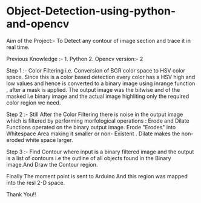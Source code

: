 # Object-Detection-using-python-and-opencv

Aim of the Project:- To Detect any contour of image section and trace it in real time.

Previous Knowledge :- 1. Python
                      2. Opencv version:- 2

Step 1 :- Color Filtering i.e. Conversion of BGR color space to HSV color space. Since this is a color based detection every color has a             HSV high and low values and hence is converted to a binary image using inrange function , after a mask is applied. The output             image was the bitwise and of the masked i.e binary image and the actual image highliting only the required color region we need.
          
Step 2 :- Still After the Color Filtering there is noise in the output image which is filtered by performing morfological operations :               Erode and Dilate Functions operated on the binary output image. Erode "Erodes" into Whitespace Area making it smaller or non-             Existent . Dilate makes the non-eroded white space larger.

Step 3 :- Find Contour where input is a binary filtered image and the output is a list of contours i.e the outline of all objects found in           the Binary image.And Draw the Contour region.

Finally The moment point is sent to Arduino And this region was mapped into the resl 2-D space.

Thank You!!
